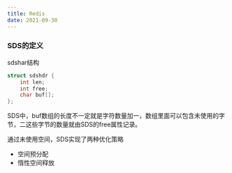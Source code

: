 ```yaml
---
title: Redis
date: 2021-09-30 
---  
```



### SDS的定义   

sdshar结构

```cpp
struct sdshdr {
    int len;
    int free;
    char buf[];
};
```

SDS中，buf数组的长度不一定就是字符数量加一，数组里面可以包含未使用的字节，二这些字节的数量就由SDS的free属性记录。  


通过未使用空间，SDS实现了两种优化策略  

+ 空间预分配 
+ 惰性空间释放  








